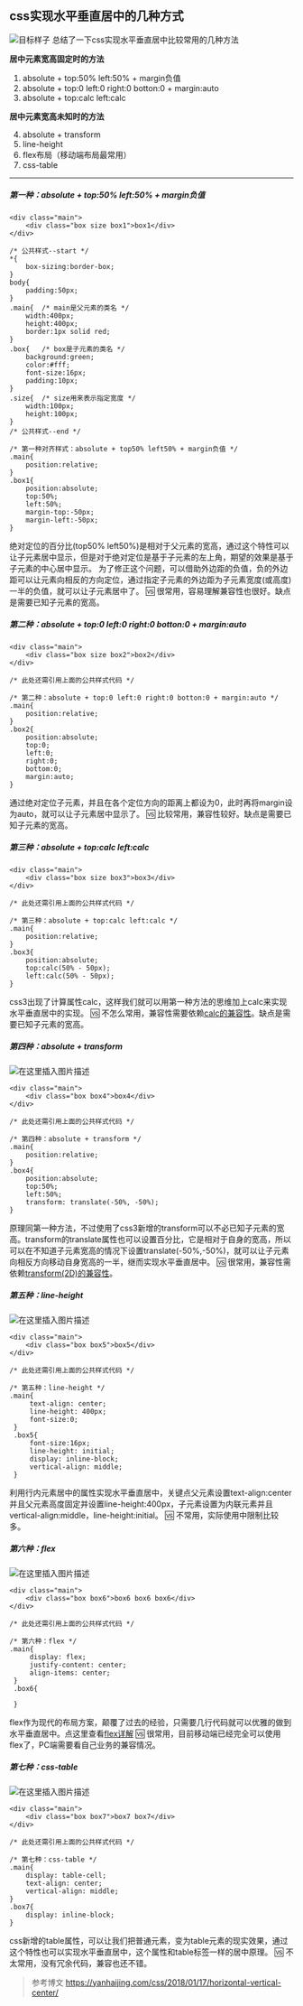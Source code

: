 ## css实现水平垂直居中的几种方式
![目标样子](https://img-blog.csdnimg.cn/20190123140158975.png)
总结了一下css实现水平垂直居中比较常用的几种方法

**居中元素宽高固定时的方法**
1. absolute + top:50% left:50% + margin负值
2. absolute + top:0 left:0 right:0 botton:0 + margin:auto
3. absolute + top:calc left:calc

**居中元素宽高未知时的方法**

4. absolute + transform
5. line-height
6. flex布局（移动端布局最常用）
7. css-table

------
##### 第一种：absolute + top:50% left:50% + margin负值

```
<div class="main">
    <div class="box size box1">box1</div>
</div>
```

```
/* 公共样式--start */
*{
    box-sizing:border-box;
}
body{
    padding:50px;
}
.main{	/* main是父元素的类名 */
    width:400px;
    height:400px;
    border:1px solid red;
}
.box{	/* box是子元素的类名 */
    background:green;
    color:#fff;
    font-size:16px;
    padding:10px;
}
.size{	/* size用来表示指定宽度 */
    width:100px;
    height:100px;
}
/* 公共样式--end */

/* 第一种对齐样式：absolute + top50% left50% + margin负值 */
.main{
    position:relative;
}
.box1{
    position:absolute;
    top:50%;
    left:50%;
    margin-top:-50px;
    margin-left:-50px;
}
```
绝对定位的百分比(top50% left50%)是相对于父元素的宽高，通过这个特性可以让子元素居中显示，但是对于绝对定位是基于子元素的左上角，期望的效果是基于子元素的中心居中显示。
为了修正这个问题，可以借助外边距的负值，负的外边距可以让元素向相反的方向定位，通过指定子元素的外边距为子元素宽度(或高度)一半的负值，就可以让子元素居中了。
🆚 很常用，容易理解兼容性也很好。缺点是需要已知子元素的宽高。

##### 第二种：absolute + top:0 left:0 right:0 botton:0 + margin:auto

```
<div class="main">
    <div class="box size box2">box2</div>
</div>
```

```
/* 此处还需引用上面的公共样式代码 */

/* 第二种：absolute + top:0 left:0 right:0 botton:0 + margin:auto */
.main{
    position:relative;
}
.box2{
    position:absolute;
    top:0;
    left:0;
    right:0;
    bottom:0;
    margin:auto;
}
```
通过绝对定位子元素，并且在各个定位方向的距离上都设为0，此时再将margin设为auto，就可以让子元素居中显示了。
🆚 比较常用，兼容性较好。缺点是需要已知子元素的宽高。

##### 第三种：absolute + top:calc left:calc

```
<div class="main">
    <div class="box size box3">box3</div>
</div>
```

```
/* 此处还需引用上面的公共样式代码 */

/* 第三种：absolute + top:calc left:calc */
.main{
    position:relative;
}
.box3{
    position:absolute;
    top:calc(50% - 50px);
    left:calc(50% - 50px);
}
```
css3出现了计算属性calc，这样我们就可以用第一种方法的思维加上calc来实现水平垂直居中的实现。
🆚 不怎么常用，兼容性需要依赖[calc的兼容性](https://www.css88.com/book/css/values/functional/calc%28%29.htm)。缺点是需要已知子元素的宽高。

##### 第四种：absolute + transform
![在这里插入图片描述](https://img-blog.csdnimg.cn/20190123151158668.png)
```
<div class="main">
    <div class="box box4">box4</div>
</div>
```

```
/* 此处还需引用上面的公共样式代码 */

/* 第四种：absolute + transform */
.main{
    position:relative;
}
.box4{
    position:absolute;
    top:50%;
    left:50%;
    transform: translate(-50%, -50%);
}
```
原理同第一种方法，不过使用了css3新增的transform可以不必已知子元素的宽高。transform的translate属性也可以设置百分比，它是相对于自身的宽高，所以可以在不知道子元素宽高的情况下设置translate(-50%,-50%)，就可以让子元素向相反方向移动自身宽高的一半，继而实现水平垂直居中。
🆚 很常用，兼容性需依赖[transform(2D)的兼容性](http://www.runoob.com/cssref/css3-pr-transform.html)。

##### 第五种：line-height
![在这里插入图片描述](https://img-blog.csdnimg.cn/20190123151747344.png)
```
<div class="main">
    <div class="box box5">box5</div>
</div>
```

```
/* 此处还需引用上面的公共样式代码 */

/* 第五种：line-height */
.main{
     text-align: center;
     line-height: 400px;
     font-size:0;
 }
 .box5{
     font-size:16px;
     line-height: initial;
     display: inline-block;
     vertical-align: middle;
 }
```
利用行内元素居中的属性实现水平垂直居中，关键点父元素设置text-align:center并且父元素高度固定并设置line-height:400px，子元素设置为内联元素并且vertical-align:middle，line-height:initial。
🆚 不常用，实际使用中限制比较多。

##### 第六种：flex
![在这里插入图片描述](https://img-blog.csdnimg.cn/20190123152750297.png)

```
<div class="main">
    <div class="box box6">box6 box6 box6</div>
</div>
```

```
/* 此处还需引用上面的公共样式代码 */

/* 第六种：flex */
.main{
     display: flex;
     justify-content: center;
     align-items: center;
 }
 .box6{
     
 }
```
flex作为现代的布局方案，颠覆了过去的经验，只需要几行代码就可以优雅的做到水平垂直居中。点这里查看[flex详解](http://www.ruanyifeng.com/blog/2015/07/flex-grammar.html)
🆚 很常用，目前移动端已经完全可以使用flex了，PC端需要看自己业务的兼容情况。

##### 第七种：css-table
![在这里插入图片描述](https://img-blog.csdnimg.cn/20190123153926799.png)

```
<div class="main">
    <div class="box box7">box7 box7</div>
</div>
```

```
/* 此处还需引用上面的公共样式代码 */

/* 第七种：css-table */
.main{
    display: table-cell;
    text-align: center;
    vertical-align: middle;
}
.box7{
    display: inline-block;
}
```
css新增的table属性，可以让我们把普通元素，变为table元素的现实效果，通过这个特性也可以实现水平垂直居中，这个属性和table标签一样的居中原理。
🆚 不太常用，没有冗余代码，兼容也还不错。


> 参考博文
> https://yanhaijing.com/css/2018/01/17/horizontal-vertical-center/

